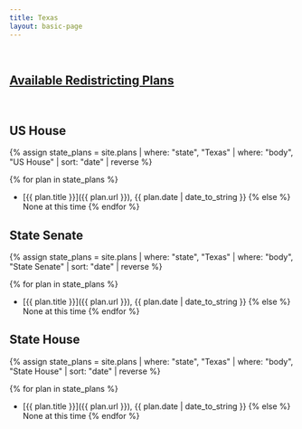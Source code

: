 ```yaml
---
title: Texas
layout: basic-page
---
```


<br>

<u>Available Redistricting Plans</u>
---

<br>

US House
---
{% assign state_plans = site.plans | where: "state", "Texas" | where: "body", "US House" | sort: "date" | reverse %}

{% for plan in state_plans %}
- [{{ plan.title }}]({{ plan.url }}), {{ plan.date | date_to_string }}
{% else %}
None at this time
{% endfor %}

State Senate
---
{% assign state_plans = site.plans | where: "state", "Texas" | where: "body", "State Senate" | sort: "date" | reverse %}

{% for plan in state_plans %}
- [{{ plan.title }}]({{ plan.url }}), {{ plan.date | date_to_string }}
{% else %}
None at this time
{% endfor %}


State House
---
{% assign state_plans = site.plans | where: "state", "Texas" | where: "body", "State House" | sort: "date" | reverse %}

{% for plan in state_plans %}
- [{{ plan.title }}]({{ plan.url }}), {{ plan.date | date_to_string }}
{% else %}
None at this time
{% endfor %}
